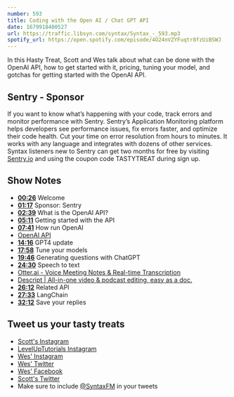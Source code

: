 ```yaml
---
number: 593
title: Coding with the Open AI / Chat GPT API
date: 1679918400527
url: https://traffic.libsyn.com/syntax/Syntax_-_593.mp3
spotify_url: https://open.spotify.com/episode/4O24nVZYFuqtr8fzUiBSWJ
---
```


In this Hasty Treat, Scott and Wes talk about what can be done with the OpenAI API, how to get started with it, pricing, tuning your model, and gotchas for getting started with the OpenAI API.

## Sentry - Sponsor

If you want to know what’s happening with your code, track errors and monitor performance with Sentry. Sentry’s Application Monitoring platform helps developers see performance issues, fix errors faster, and optimize their code health. Cut your time on error resolution from hours to minutes. It works with any language and integrates with dozens of other services. Syntax listeners new to Sentry can get two months for  free by visiting [Sentry.io](https://sentry.io) and using the coupon code TASTYTREAT during sign up.

## Show Notes

* **[00:26](#t=00:26)** Welcome
* **[01:17](#t=01:17)** Sponsor: Sentry
* **[02:39](#t=02:39)** What is the OpenAI API?
* **[05:11](#t=05:11)** Getting started with the API
* **[07:41](#t=07:41)** How run OpenAI
* [OpenAI API](https://openai.com/blog/openai-api)
* **[14:16](#t=14:16)** GPT4 update
* **[17:58](#t=17:58)** Tune your models
* **[19:46](#t=19:46)** Generating questions with ChatGPT
* **[24:30](#t=24:30)** Speech to text
* [Otter.ai - Voice Meeting Notes & Real-time Transcription](https://otter.ai/)
* [Descript | All-in-one video & podcast editing, easy as a doc.](https://www.descript.com/)
* **[26:12](#t=26:12)** Related API
* **[27:33](#t=27:33)** LangChain
* **[32:12](#t=32:12)** Save your replies

## Tweet us your tasty treats

* [Scott's Instagram](https://www.instagram.com/stolinski/)
* [LevelUpTutorials Instagram](https://www.instagram.com/LevelUpTutorials/)
* [Wes' Instagram](https://www.instagram.com/wesbos/)
* [Wes' Twitter](https://twitter.com/wesbos)
* [Wes' Facebook](https://www.facebook.com/wesbos.developer)
* [Scott's Twitter](https://twitter.com/stolinski)
* Make sure to include [@SyntaxFM](https://twitter.com/SyntaxFM) in your tweets
